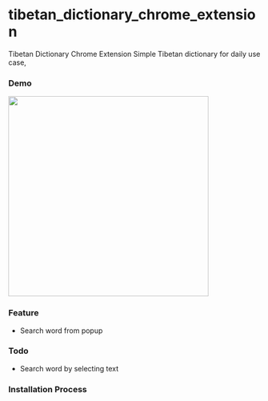 # tibetan_dictionary_chrome_extension
Tibetan Dictionary Chrome Extension
Simple Tibetan dictionary for daily use case,
### Demo
<img src="https://user-images.githubusercontent.com/25583737/182013962-869f0d9f-f136-47e6-a787-d8678b596155.gif" width="400px"/>

### Feature
* Search word from popup

### Todo
* Search word by selecting text
### Installation Process

